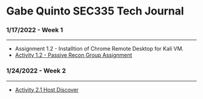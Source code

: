 # Gabe Quinto SEC335 Tech Journal
### 1/17/2022 - Week 1
------
* Assignment 1.2 - Installtion of Chrome Remote Desktop for Kali VM.
* [Activity 1.2 - Passive Recon Group Assignment](https://github.com/gabequinto/SEC335/blob/f3ee367a7778133d879d70829208ed048a33f386/Activity1.2.md) 

### 1/24/2022 - Week 2
------
* [Activity 2.1 Host Discover](https://github.com/gabequinto/SEC335/blob/main/Activity2.1.md)
